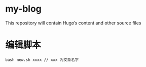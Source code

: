 # my-blog
This repository will contain Hugo’s content and other source files

# 编辑脚本

```
bash new.sh xxxx // xxx 为文章名字
```